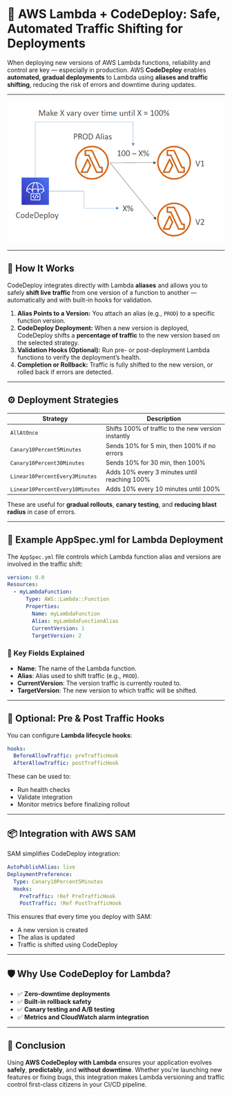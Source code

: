 # 🚀 **AWS Lambda + CodeDeploy: Safe, Automated Traffic Shifting for Deployments**

When deploying new versions of AWS Lambda functions, reliability and control are key — especially in production. AWS **CodeDeploy** enables **automated, gradual deployments** to Lambda using **aliases and traffic shifting**, reducing the risk of errors and downtime during updates.

---

<div style="text-align:center;">
  <img src="images/lambda-with-codedeploy.png" alt="Lambda Traffic Shifting with CodeDeploy" style="border-radius:10px;" />
</div>

---

## 🔄 **How It Works**

CodeDeploy integrates directly with Lambda **aliases** and allows you to safely **shift live traffic** from one version of a function to another — automatically and with built-in hooks for validation.

1. **Alias Points to a Version:** You attach an alias (e.g., `PROD`) to a specific function version.
2. **CodeDeploy Deployment:** When a new version is deployed, CodeDeploy shifts a **percentage of traffic** to the new version based on the selected strategy.
3. **Validation Hooks (Optional):** Run pre- or post-deployment Lambda functions to verify the deployment’s health.
4. **Completion or Rollback:** Traffic is fully shifted to the new version, or rolled back if errors are detected.

---

## ⚙️ **Deployment Strategies**

| **Strategy**                    | **Description**                                     |
| ------------------------------- | --------------------------------------------------- |
| `AllAtOnce`                     | Shifts 100% of traffic to the new version instantly |
| `Canary10Percent5Minutes`       | Sends 10% for 5 min, then 100% if no errors         |
| `Canary10Percent30Minutes`      | Sends 10% for 30 min, then 100%                     |
| `Linear10PercentEvery3Minutes`  | Adds 10% every 3 minutes until reaching 100%        |
| `Linear10PercentEvery10Minutes` | Adds 10% every 10 minutes until 100%                |

These are useful for **gradual rollouts**, **canary testing**, and **reducing blast radius** in case of errors.

---

## 📄 **Example AppSpec.yml for Lambda Deployment**

The `AppSpec.yml` file controls which Lambda function alias and versions are involved in the traffic shift:

```yaml
version: 0.0
Resources:
  - myLambdaFunction:
      Type: AWS::Lambda::Function
      Properties:
        Name: myLambdaFunction
        Alias: myLambdaFunctionAlias
        CurrentVersion: 1
        TargetVersion: 2
```

### 🔑 Key Fields Explained

- **Name**: The name of the Lambda function.
- **Alias**: Alias used to shift traffic (e.g., `PROD`).
- **CurrentVersion**: The version traffic is currently routed to.
- **TargetVersion**: The new version to which traffic will be shifted.

---

## 🧪 **Optional: Pre & Post Traffic Hooks**

You can configure **Lambda lifecycle hooks**:

```yaml
hooks:
  BeforeAllowTraffic: preTrafficHook
  AfterAllowTraffic: postTrafficHook
```

These can be used to:

- Run health checks
- Validate integration
- Monitor metrics before finalizing rollout

---

## 📦 **Integration with AWS SAM**

SAM simplifies CodeDeploy integration:

```yaml
AutoPublishAlias: live
DeploymentPreference:
  Type: Canary10Percent5Minutes
  Hooks:
    PreTraffic: !Ref PreTrafficHook
    PostTraffic: !Ref PostTrafficHook
```

This ensures that every time you deploy with SAM:

- A new version is created
- The alias is updated
- Traffic is shifted using CodeDeploy

---

## 🛡️ **Why Use CodeDeploy for Lambda?**

- ✅ **Zero-downtime deployments**
- ✅ **Built-in rollback safety**
- ✅ **Canary testing and A/B testing**
- ✅ **Metrics and CloudWatch alarm integration**

---

## 🏁 **Conclusion**

Using **AWS CodeDeploy with Lambda** ensures your application evolves **safely**, **predictably**, and **without downtime**. Whether you're launching new features or fixing bugs, this integration makes Lambda versioning and traffic control first-class citizens in your CI/CD pipeline.

